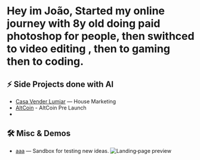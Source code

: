 # Hey im João, Started my online journey with 8y old doing paid photoshop for people, then swithced to video editing , then to gaming then to coding.


## ⚡ Side Projects done with AI
- [Casa Vender Lumiar](https://github.com/jp864/casa-vender-lumiar) — House Marketing
- [AltCoin](https://github.com/jp864/altcoin) - AltCoin Pre Launch
- 


## 🛠️ Misc & Demos
- [aaa](https://github.com/jp864/aaa) — Sandbox for testing new ideas.
![Landing‑page preview](./assets/new-landing-page-screenshot.png)
